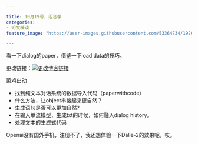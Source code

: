 ```yaml
---

title: 10月19号，组合拳
categories:
- 论文精读
feature_image: "https://user-images.githubusercontent.com/53364734/192078882-190b1b14-a1ee-4590-ac1f-56ac81ffeb56.png"

---
```

看一下dialog的paper，借鉴一下load data的技巧。
<!-- more -->


更改链接：[![更改博客链接](https://user-images.githubusercontent.com/53364734/192180297-c1654533-eb5f-4bf9-aa9f-ab830208a5e3.png)](https://github.com/lizeyujack/lizeyujack.github.io/edit/main/_posts/2022-10-19-25.md)

菜鸡出动
- 找到纯文本对话系统的数据导入代码（paperwithcode）
- 什么方法，让object串接起来更自然？
- 生成语句是否可以更加自然?
- 在输入单流模型，生成txt的时候，如何融入dialog history。
- 处理文本的生成式代码

Openai没有国外手机，注册不了，我还想体验一下Dalle-2的效果呢，哎。

